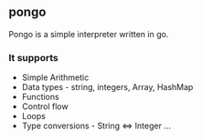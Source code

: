 ## pongo
Pongo is a simple interpreter written in go.

### It supports
- Simple Arithmetic
- Data types - string, integers, Array, HashMap
- Functions
- Control flow
- Loops
- Type conversions - String <=> Integer
...
